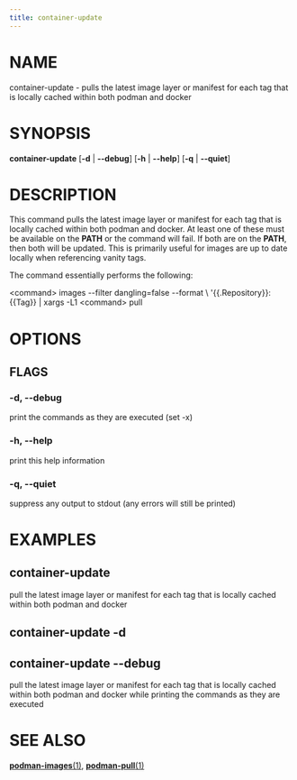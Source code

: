 ```yaml
---
title: container-update
---
```


# NAME

container-update - pulls the latest image layer or manifest for each tag that is locally cached within both podman and
docker

# SYNOPSIS

**container-update** [**-d** | **--debug**] [**-h** | **--help**] [**-q** | **--quiet**]

# DESCRIPTION

This command pulls the latest image layer or manifest for each tag that is locally cached within both podman and docker.
At least one of these must be available on the **PATH** or the command will fail. If both are on the **PATH**, then both
will be updated. This is primarily useful for images are up to date locally when referencing vanity tags.

The command essentially performs the following:

\<command\> images --filter dangling=false --format \\
 '{{.Repository}}:{{Tag}} | xargs -L1 \<command\> pull

# OPTIONS

## FLAGS

### -d, --debug

print the commands as they are executed (set -x)

### -h, --help

print this help information

### -q, --quiet

suppress any output to stdout (any errors will still be printed)

# EXAMPLES

## container-update

pull the latest image layer or manifest for each tag that is locally cached within both podman and docker

## container-update -d

## container-update --debug

pull the latest image layer or manifest for each tag that is locally cached within both podman and docker while printing
the commands as they are executed

# SEE ALSO

[**podman-images**(1)](https://docs.podman.io/en/latest/markdown/podman-images.1.html),
[**podman-pull**(1)](https://docs.podman.io/en/latest/markdown/podman-pull.1.html)
